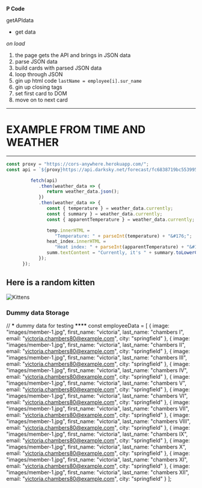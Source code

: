 **P Code**

getAPIdata

- get data

_on load_

1. the page gets the API and brings in JSON data
2. parse JSON data
3. build cards with parsed JSON data
4. loop through JSON
5. gin up html code
   `lastName = employee[i].sur_name`
6. gin up closing tags
7. set first card to DOM
8. move on to next card

---

# EXAMPLE FROM TIME AND WEATHER

---

```javascript
const proxy = "https://cors-anywhere.herokuapp.com/";
const api = `${proxy}https://api.darksky.net/forecast/fc6838719bc5539953da7994c98bd6c6/${lat},${long}`;

         fetch(api)
            .then(weather_data => {
               return weather_data.json();
            })
            .then(weather_data => {
               const { temperature } = weather_data.currently;
               const { summary } = weather_data.currently;
               const { apparentTemperature } = weather_data.currently;

               temp.innerHTML =
                  "Temperature: " + parseInt(temperature) + "&#176;";
               heat_index.innerHTML =
                  "Heat index: " + parseInt(apparentTemperature) + "&#176;";
               summ.textContent = "Currently, it's " + summary.toLowerCase();
            });
      });
```

## Here is a random kitten

![Kittens](https://placekitten.com/250/401 "Random kitten")

### Dummy data Storage

// **\*** dummy data for testing **\*\*\*\***
const employeeData = [
{
image: "images/member-1.jpg",
first_name: "victoria",
last_name: "chambers I",
email: "victoria.chambers80@example.com",
city: "springfield"
},
{
image: "images/member-1.jpg",
first_name: "victoria",
last_name: "chambers II",
email: "victoria.chambers80@example.com",
city: "springfield"
},
{
image: "images/member-1.jpg",
first_name: "victoria",
last_name: "chambers III",
email: "victoria.chambers80@example.com",
city: "springfield"
},
{
image: "images/member-1.jpg",
first_name: "victoria",
last_name: "chambers IV",
email: "victoria.chambers80@example.com",
city: "springfield"
},
{
image: "images/member-1.jpg",
first_name: "victoria",
last_name: "chambers V",
email: "victoria.chambers80@example.com",
city: "springfield"
},
{
image: "images/member-1.jpg",
first_name: "victoria",
last_name: "chambers VI",
email: "victoria.chambers80@example.com",
city: "springfield"
},
{
image: "images/member-1.jpg",
first_name: "victoria",
last_name: "chambers VII",
email: "victoria.chambers80@example.com",
city: "springfield"
},
{
image: "images/member-1.jpg",
first_name: "victoria",
last_name: "chambers VIII",
email: "victoria.chambers80@example.com",
city: "springfield"
},
{
image: "images/member-1.jpg",
first_name: "victoria",
last_name: "chambers IX",
email: "victoria.chambers80@example.com",
city: "springfield"
},
{
image: "images/member-1.jpg",
first_name: "victoria",
last_name: "chambers X",
email: "victoria.chambers80@example.com",
city: "springfield"
},
{
image: "images/member-1.jpg",
first_name: "victoria",
last_name: "chambers XI",
email: "victoria.chambers80@example.com",
city: "springfield"
},
{
image: "images/member-1.jpg",
first_name: "victoria",
last_name: "chambers XII",
email: "victoria.chambers80@example.com",
city: "springfield"
}
];
